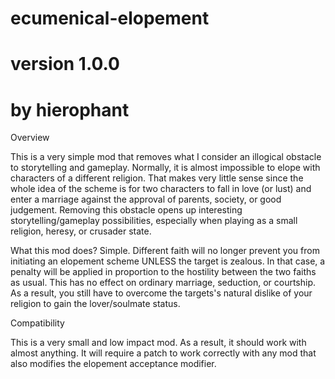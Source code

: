 # ecumenical-elopement
# version 1.0.0
# by hierophant

Overview

This is a very simple mod that removes what I consider an illogical obstacle to storytelling and gameplay. Normally, it is almost impossible to elope with characters of a different religion. That makes very little sense since the whole idea of the scheme is for two characters to fall in love (or lust) and enter a marriage against the approval of parents, society, or good judgement. Removing this obstacle opens up interesting storytelling/gameplay possibilities, especially when playing as a small religion, heresy, or crusader state.

What this mod does?
Simple. Different faith will no longer prevent you from initiating an elopement scheme UNLESS the target is zealous. In that case, a penalty will be applied in proportion to the hostility between the two faiths as usual. This has no effect on ordinary marriage, seduction, or courtship. As a result, you still have to overcome the targets's natural dislike of your religion to gain the lover/soulmate status.

Compatibility

This is a very small and low impact mod. As a result, it should work with almost anything. It will require a patch to work correctly with any mod that also modifies the elopement acceptance modifier.